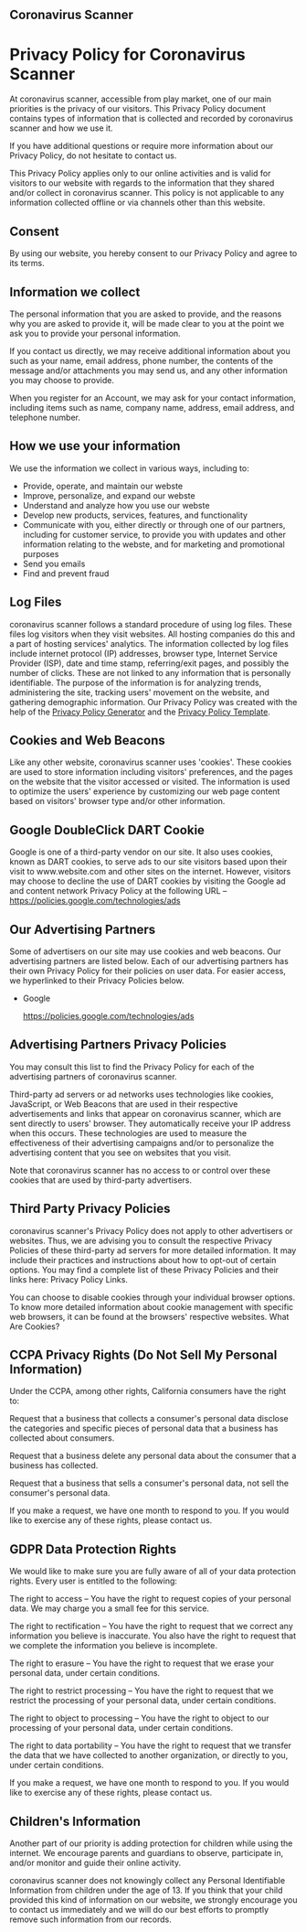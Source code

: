## Coronavirus Scanner

<h1>Privacy Policy for Coronavirus Scanner</h1>

<p>At coronavirus scanner, accessible from play market, one of our main priorities is the privacy of our visitors. This Privacy Policy document contains types of information that is collected and recorded by coronavirus scanner and how we use it.</p>

<p>If you have additional questions or require more information about our Privacy Policy, do not hesitate to contact us.</p>

<p>This Privacy Policy applies only to our online activities and is valid for visitors to our website with regards to the information that they shared and/or collect in coronavirus scanner. This policy is not applicable to any information collected offline or via channels other than this website.</p>

<h2>Consent</h2>

<p>By using our website, you hereby consent to our Privacy Policy and agree to its terms.</p>

<h2>Information we collect</h2>

<p>The personal information that you are asked to provide, and the reasons why you are asked to provide it, will be made clear to you at the point we ask you to provide your personal information.</p>
<p>If you contact us directly, we may receive additional information about you such as your name, email address, phone number, the contents of the message and/or attachments you may send us, and any other information you may choose to provide.</p>
<p>When you register for an Account, we may ask for your contact information, including items such as name, company name, address, email address, and telephone number.</p>

<h2>How we use your information</h2>

<p>We use the information we collect in various ways, including to:</p>

<ul>
<li>Provide, operate, and maintain our webste</li>
<li>Improve, personalize, and expand our webste</li>
<li>Understand and analyze how you use our webste</li>
<li>Develop new products, services, features, and functionality</li>
<li>Communicate with you, either directly or through one of our partners, including for customer service, to provide you with updates and other information relating to the webste, and for marketing and promotional purposes</li>
<li>Send you emails</li>
<li>Find and prevent fraud</li>
</ul>

<h2>Log Files</h2>

<p>coronavirus scanner follows a standard procedure of using log files. These files log visitors when they visit websites. All hosting companies do this and a part of hosting services' analytics. The information collected by log files include internet protocol (IP) addresses, browser type, Internet Service Provider (ISP), date and time stamp, referring/exit pages, and possibly the number of clicks. These are not linked to any information that is personally identifiable. The purpose of the information is for analyzing trends, administering the site, tracking users' movement on the website, and gathering demographic information. Our Privacy Policy was created with the help of the <a href="https://www.privacypolicygenerator.info">Privacy Policy Generator</a> and the <a href="https://www.privacypolicytemplate.net/">Privacy Policy Template</a>.</p>

<h2>Cookies and Web Beacons</h2>

<p>Like any other website, coronavirus scanner uses 'cookies'. These cookies are used to store information including visitors' preferences, and the pages on the website that the visitor accessed or visited. The information is used to optimize the users' experience by customizing our web page content based on visitors' browser type and/or other information.</p>

<h2>Google DoubleClick DART Cookie</h2>

<p>Google is one of a third-party vendor on our site. It also uses cookies, known as DART cookies, to serve ads to our site visitors based upon their visit to www.website.com and other sites on the internet. However, visitors may choose to decline the use of DART cookies by visiting the Google ad and content network Privacy Policy at the following URL – <a href="https://policies.google.com/technologies/ads">https://policies.google.com/technologies/ads</a></p>

<h2>Our Advertising Partners</h2>

<p>Some of advertisers on our site may use cookies and web beacons. Our advertising partners are listed below. Each of our advertising partners has their own Privacy Policy for their policies on user data. For easier access, we hyperlinked to their Privacy Policies below.</p>

<ul>
    <li>
        <p>Google</p>
        <p><a href="https://policies.google.com/technologies/ads">https://policies.google.com/technologies/ads</a></p>
    </li>
</ul>

<h2>Advertising Partners Privacy Policies</h2>

<P>You may consult this list to find the Privacy Policy for each of the advertising partners of coronavirus scanner.</p>

<p>Third-party ad servers or ad networks uses technologies like cookies, JavaScript, or Web Beacons that are used in their respective advertisements and links that appear on coronavirus scanner, which are sent directly to users' browser. They automatically receive your IP address when this occurs. These technologies are used to measure the effectiveness of their advertising campaigns and/or to personalize the advertising content that you see on websites that you visit.</p>

<p>Note that coronavirus scanner has no access to or control over these cookies that are used by third-party advertisers.</p>

<h2>Third Party Privacy Policies</h2>

<p>coronavirus scanner's Privacy Policy does not apply to other advertisers or websites. Thus, we are advising you to consult the respective Privacy Policies of these third-party ad servers for more detailed information. It may include their practices and instructions about how to opt-out of certain options. You may find a complete list of these Privacy Policies and their links here: Privacy Policy Links.</p>

<p>You can choose to disable cookies through your individual browser options. To know more detailed information about cookie management with specific web browsers, it can be found at the browsers' respective websites. What Are Cookies?</p>

<h2>CCPA Privacy Rights (Do Not Sell My Personal Information)</h2>

<p>Under the CCPA, among other rights, California consumers have the right to:</p>
<p>Request that a business that collects a consumer's personal data disclose the categories and specific pieces of personal data that a business has collected about consumers.</p>
<p>Request that a business delete any personal data about the consumer that a business has collected.</p>
<p>Request that a business that sells a consumer's personal data, not sell the consumer's personal data.</p>
<p>If you make a request, we have one month to respond to you. If you would like to exercise any of these rights, please contact us.</p>

<h2>GDPR Data Protection Rights</h2>

<p>We would like to make sure you are fully aware of all of your data protection rights. Every user is entitled to the following:</p>
<p>The right to access – You have the right to request copies of your personal data. We may charge you a small fee for this service.</p>
<p>The right to rectification – You have the right to request that we correct any information you believe is inaccurate. You also have the right to request that we complete the information you believe is incomplete.</p>
<p>The right to erasure – You have the right to request that we erase your personal data, under certain conditions.</p>
<p>The right to restrict processing – You have the right to request that we restrict the processing of your personal data, under certain conditions.</p>
<p>The right to object to processing – You have the right to object to our processing of your personal data, under certain conditions.</p>
<p>The right to data portability – You have the right to request that we transfer the data that we have collected to another organization, or directly to you, under certain conditions.</p>
<p>If you make a request, we have one month to respond to you. If you would like to exercise any of these rights, please contact us.</p>

<h2>Children's Information</h2>

<p>Another part of our priority is adding protection for children while using the internet. We encourage parents and guardians to observe, participate in, and/or monitor and guide their online activity.</p>

<p>coronavirus scanner does not knowingly collect any Personal Identifiable Information from children under the age of 13. If you think that your child provided this kind of information on our website, we strongly encourage you to contact us immediately and we will do our best efforts to promptly remove such information from our records.</p>

